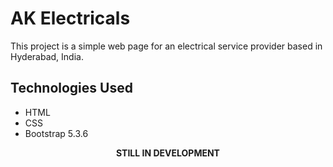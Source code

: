 # AK Electricals

This project is a simple web page for an electrical service provider based in Hyderabad, India.

## Technologies Used

* HTML
* CSS
* Bootstrap 5.3.6

<center> <B>STILL IN DEVELOPMENT